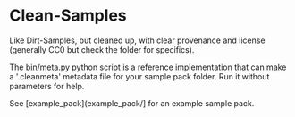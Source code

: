 # Clean-Samples

Like Dirt-Samples, but cleaned up, with clear provenance and license
(generally CC0 but check the folder for specifics).

The [bin/meta.py](bin/meta.py) python script is a reference
implementation that can make a '.cleanmeta' metadata file for your
sample pack folder. Run it without parameters for help.

See [example_pack](example_pack/] for an example sample pack.

